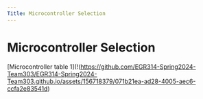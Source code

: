```yaml
---
Title: Microcontroller Selection
---
```

# Microcontroller Selection
[Microcontroller table 1](!(https://github.com/EGR314-Spring2024-Team303/EGR314-Spring2024-Team303.github.io/assets/156718379/071b21ea-ad28-4005-aec6-ccfa2e83541d)

